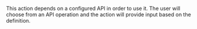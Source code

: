 This action depends on a configured API in order to use it. The user will choose from an API operation and the action will provide input based on the definition.